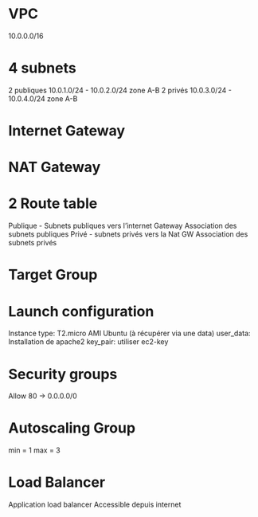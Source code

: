 # VPC

10.0.0.0/16

# 4 subnets

2 publiques 10.0.1.0/24 - 10.0.2.0/24 zone A-B
2 privés 10.0.3.0/24 - 10.0.4.0/24 zone A-B

# Internet Gateway

# NAT Gateway

# 2 Route table

Publique - Subnets publiques vers l’internet Gateway
Association des subnets publiques
Privé - subnets privés vers la Nat GW
Association des subnets privés

# Target Group

# Launch configuration

Instance type: T2.micro
AMI Ubuntu (à récupérer via une data)
user_data: Installation de apache2
key_pair: utiliser ec2-key

# Security groups

Allow 80 -> 0.0.0.0/0 

# Autoscaling Group

min = 1 max = 3

# Load Balancer

Application load balancer
Accessible depuis internet
